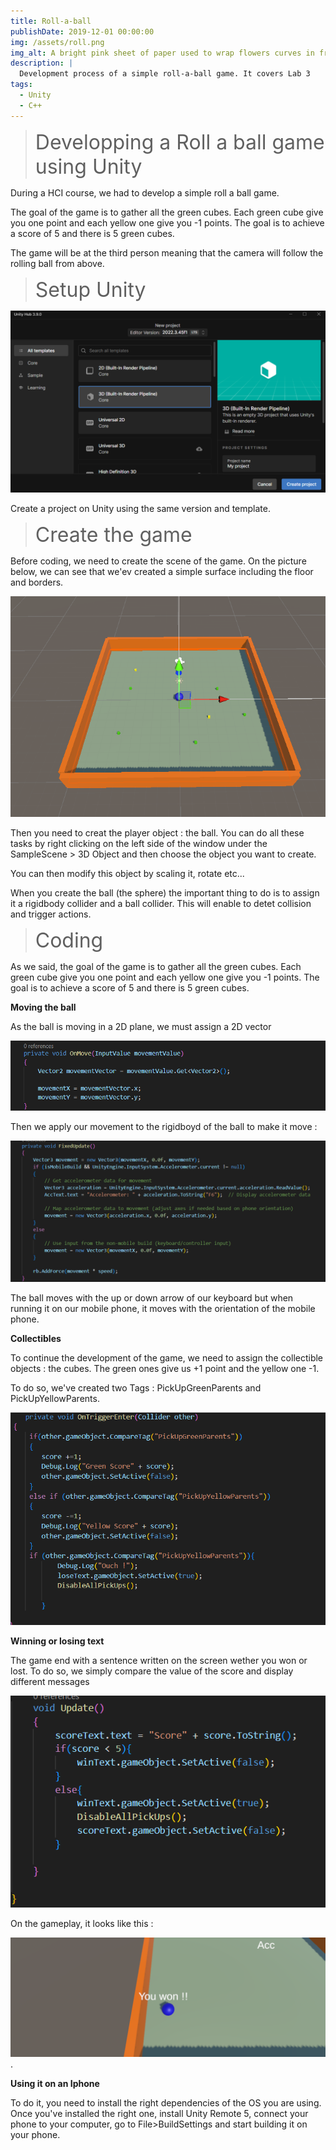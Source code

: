 ```yaml
---
title: Roll-a-ball
publishDate: 2019-12-01 00:00:00
img: /assets/roll.png
img_alt: A bright pink sheet of paper used to wrap flowers curves in front of rich blue background
description: |
  Development process of a simple roll-a-ball game. It covers Lab 3
tags:
  - Unity
  - C++
---
```



<blockquote>
  <span style="font-size: 32px;">Developping a Roll a ball game using Unity</span>
</blockquote>


During a HCI course, we had to develop a simple roll a ball game. 

The goal of the game is to gather all the green cubes. Each green cube give you one point and each yellow one give you -1 points. The goal is to achieve a score of 5 and there is 5 green cubes.

The game will be at the third person meaning that the camera will follow the rolling ball from above. 

<blockquote>
  <span style="font-size: 32px;">Setup Unity </span>
</blockquote>

![setup](setup_unity.png)

Create a project on Unity using the same version and template. 

<blockquote>
  <span style="font-size: 32px;">Create the game</span>
</blockquote>


Before coding, we need to create the scene of the game. On the picture below, we can see that we'ev created a simple surface including the floor and borders.

![alt text](image-6.png)

Then you need to creat the player object : the ball. 
You can do all these tasks by right clicking on the left side of the window under the SampleScene > 3D Object and then choose the object you want to create.

You can then modify this object by scaling it, rotate etc...

When you create the ball (the sphere) the important thing to do is to assign it a rigidbody collider and a ball collider. This will enable to detet collision and trigger actions.

<blockquote>
  <span style="font-size: 32px;">Coding</span>
</blockquote>

As we said, the goal of the game is to gather all the green cubes. Each green cube give you one point and each yellow one give you -1 points. The goal is to achieve a score of 5 and there is 5 green cubes.

**Moving the ball** 

As the ball is moving in a 2D plane, we must assign a 2D vector

![alt text](image-7.png)

Then we apply our movement to the rigidboyd of the ball to make it move : 

![alt text](image-8.png)

The ball moves with the up or down arrow of our keyboard but when running it on our mobile phone, it moves with the orientation of the mobile phone.

**Collectibles**

To continue the development of the game, we need to assign the collectible objects : the cubes. The green ones give us +1 point and the yellow one -1. 

To do so, we've created two Tags : PickUpGreenParents and PickUpYellowParents. 

![alt text](image-9.png)

**Winning or losing text**

The game end with a sentence written on the screen wether you won or lost. To do so, we simply compare the value of the score and display different messages 

![alt text](image-10.png)

On the gameplay, it looks like this : 

![alt text](image-11.png).

**Using it on an Iphone** 

To do it, you need to install the right dependencies of the OS you are using. Once you've installed the right one, install Unity Remote 5, connect your phone to your computer, go to File>BuildSettings and start building it on your phone. 
